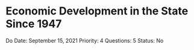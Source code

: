 # Economic Development in the State Since 1947

Do Date: September 15, 2021
Priority: 4
Questions: 5
Status: No